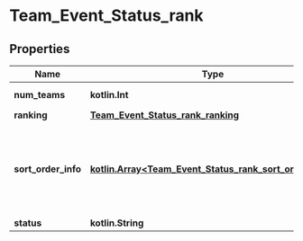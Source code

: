 
# Team_Event_Status_rank

## Properties
Name | Type | Description | Notes
------------ | ------------- | ------------- | -------------
**num_teams** | **kotlin.Int** | Number of teams ranked. |  [optional]
**ranking** | [**Team_Event_Status_rank_ranking**](Team_Event_Status_rank_ranking.md) |  |  [optional]
**sort_order_info** | [**kotlin.Array&lt;Team_Event_Status_rank_sort_order_info&gt;**](Team_Event_Status_rank_sort_order_info.md) | Ordered list of names corresponding to the elements of the &#x60;sort_orders&#x60; array. |  [optional]
**status** | **kotlin.String** |  |  [optional]




